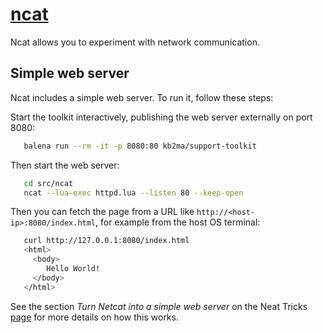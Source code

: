 # [ncat](https://nmap.org/ncat/guide/index.html)

Ncat allows you to experiment with network communication.

## Simple web server

Ncat includes a simple web server. To run it, follow these steps:

Start the toolkit interactively, publishing the web server externally on port 8080:
```bash
   balena run --rm -it -p 8080:80 kb2ma/support-toolkit
```

Then start the web server:
```bash
   cd src/ncat
   ncat --lua-exec httpd.lua --listen 80 --keep-open
```

Then you can fetch the page from a URL like `http://<host-ip>:8080/index.html`, for example from the host OS terminal:

```bash
   curl http://127.0.0.1:8080/index.html                                                                          
   <html>
     <body>
        Hello World!
     </body>
   </html>

```

See the section *Turn Netcat into a simple web server* on the Neat Tricks [page](https://nmap.org/ncat/guide/ncat-tricks.html) for more details on how this works.
